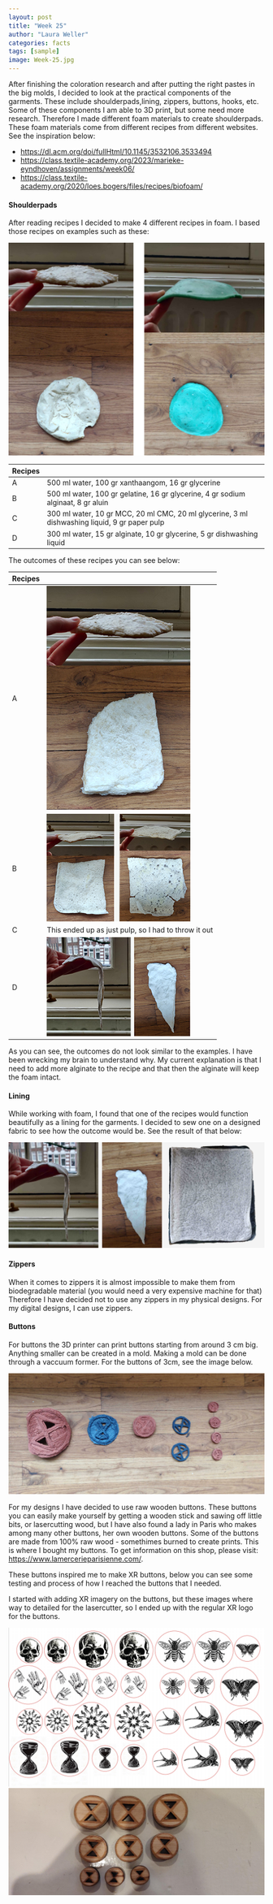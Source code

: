 ```yaml
---
layout: post
title: "Week 25"
author: "Laura Weller"
categories: facts
tags: [sample]
image: Week-25.jpg
---
```


After finishing the coloration research and after putting the right pastes in the big molds, I decided to look at the practical components of the garments. These include shoulderpads,lining, zippers, buttons, hooks, etc. 
Some of these components I am able to 3D print, but some need more research. Therefore I made different foam materials to create shoulderpads. These foam materials come from different recipes from different websites. See the inspiration below:
- https://dl.acm.org/doi/fullHtml/10.1145/3532106.3533494
- https://class.textile-academy.org/2023/marieke-eyndhoven/assignments/week06/
- https://class.textile-academy.org/2020/loes.bogers/files/recipes/biofoam/

#### Shoulderpads
After reading recipes I decided to make 4 different recipes in foam. I based those recipes on examples such as these:

<img src="./assets/img/Week-25c.jpg" alt="Week-25c">

|Recipes| |
|----------|----------| 
|A| 500 ml water, 100 gr xanthaangom, 16 gr glycerine|
|B| 500 ml water, 100 gr gelatine, 16 gr glycerine, 4 gr sodium alginaat, 8 gr aluin|
|C| 300 ml water, 10 gr MCC, 20 ml CMC, 20 ml glycerine, 3 ml dishwashing liquid, 9 gr paper pulp|
|D| 300 ml water, 15 gr alginate, 10 gr glycerine, 5 gr dishwashing liquid|

The outcomes of these recipes you can see below:

|Recipes| |
|----------|----------| 
|A| <img src="./assets/img/Week-25a.jpg" alt="Week-25a">|
|B| <img src="./assets/img/Week-25b.jpg" alt="Week-25b">|
|C| This ended up as just pulp, so I had to throw it out|
|D| <img src="./assets/img/Week-25d.jpg" alt="Week-25d">|

As you can see, the outcomes do not look similar to the examples. I have been wrecking my brain to understand why. My current explanation is that I need to add more alginate to the recipe and that then the alginate will keep the foam intact. 

#### Lining
While working with foam, I found that one of the recipes would function beautifully as a lining for the garments. I decided to sew one on a designed fabric to see how the outcome would be. See the result of that below:

<img src="./assets/img/Week-25e.jpg" alt="Week-25e">

#### Zippers
When it comes to zippers it is almost impossible to make them from biodegradable material (you would need a very expensive machine for that) Therefore I have decided not to use any zippers in my physical designs. For my digital designs, I can use zippers. 

#### Buttons
For buttons the 3D printer can print buttons starting from around 3 cm big. Anything smaller can be created in a mold. Making a mold can be done through a vaccuum former. For the buttons of 3cm, see the image below. 

<img src="./assets/img/Week-25f.jpg" alt="Week-25f">

For my designs I have decided to use raw wooden buttons. These buttons you can easily make yourself by getting a wooden stick and sawing off little bits, or lasercutting wood, but I have also found a lady in Paris who makes among many other buttons, her own wooden buttons. Some of the buttons are made from 100% raw wood - somethimes burned to create prints. This is where I bought my buttons. 
To get information on this shop, please visit: https://www.lamercerieparisienne.com/. 

These buttons inspired me to make XR buttons, below you can see some testing and process of how I reached the buttons that I needed.

I started with adding XR imagery on the buttons, but these images where way to detailed for the lasercutter, so I ended up with the regular XR logo for the buttons.  

<img src="./assets/img/Week-25g.jpg" alt="Week-25g">

<img src="./assets/img/Week-25i.jpg" alt="Week-25i">


